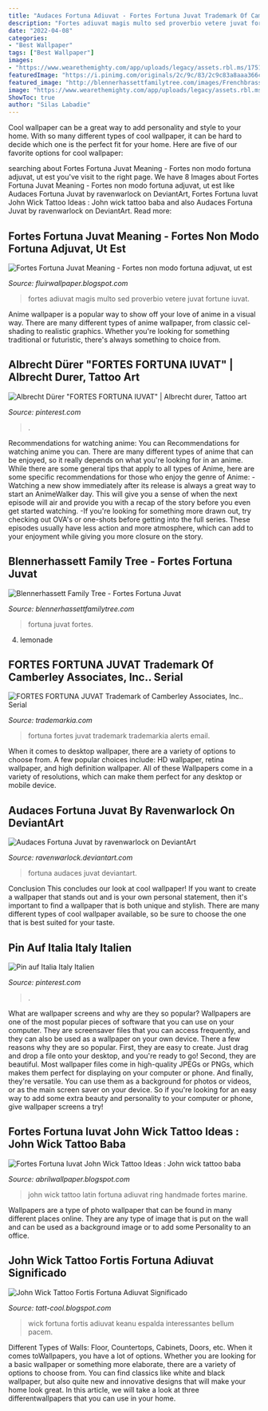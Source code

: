```yaml
---
title: "Audaces Fortuna Adiuvat - Fortes Fortuna Juvat Trademark Of Camberley Associates, Inc.. Serial"
description: "Fortes adiuvat magis multo sed proverbio vetere juvat fortune iuvat"
date: "2022-04-08"
categories:
- "Best Wallpaper"
tags: ["Best Wallpaper"]
images:
- "https://www.wearethemighty.com/app/uploads/legacy/assets.rbl.ms/17511442/origin.jpg"
featuredImage: "https://i.pinimg.com/originals/2c/9c/83/2c9c83a8aaa366c71c3e2ce1323cafb7.jpg"
featured_image: "http://blennerhassettfamilytree.com/images/Frenchbrassjettonorgamingtokenobverse.jpg"
image: "https://www.wearethemighty.com/app/uploads/legacy/assets.rbl.ms/17511442/origin.jpg"
ShowToc: true
author: "Silas Labadie"
---
```



Cool wallpaper can be a great way to add personality and style to your home. With so many different types of cool wallpaper, it can be hard to decide which one is the perfect fit for your home. Here are five of our favorite options for cool wallpaper: 

	

		
searching about Fortes Fortuna Juvat Meaning - Fortes non modo fortuna adjuvat, ut est you've visit to the right page. We have 8 Images about Fortes Fortuna Juvat Meaning - Fortes non modo fortuna adjuvat, ut est like Audaces Fortuna Juvat by ravenwarlock on DeviantArt, Fortes Fortuna Iuvat John Wick Tattoo Ideas : John wick tattoo baba and also Audaces Fortuna Juvat by ravenwarlock on DeviantArt. Read more:
		
    
## Fortes Fortuna Juvat Meaning - Fortes Non Modo Fortuna Adjuvat, Ut Est

<img loading=lazy src="https://i.pinimg.com/originals/2c/9c/83/2c9c83a8aaa366c71c3e2ce1323cafb7.jpg" onerror="this.onerror=null;this.src='https://tse2.mm.bing.net/th?id=OIP.RqoYt53TTWpNhdahHoSOLgHaFj&amp;pid=15.1';" alt="Fortes Fortuna Juvat Meaning - Fortes non modo fortuna adjuvat, ut est">

_Source: fluirwallpaper.blogspot.com_

>fortes adiuvat magis multo sed proverbio vetere juvat fortune iuvat. 

	

Anime wallpaper is a popular way to show off your love of anime in a visual way. There are many different types of anime wallpaper, from classic cel-shading to realistic graphics. Whether you're looking for something traditional or futuristic, there's always something to choice from.

    
## Albrecht Dürer &quot;FORTES FORTUNA IUVAT&quot; | Albrecht Durer, Tattoo Art

<img loading=lazy src="https://i.pinimg.com/originals/90/4f/64/904f64d6365298ed3a1bdadf36d4dd08.jpg" onerror="this.onerror=null;this.src='https://tse1.mm.bing.net/th?id=OIP.x9OyPekKRdSXKFa3-JlocQHaJS&amp;pid=15.1';" alt="Albrecht Dürer &quot;FORTES FORTUNA IUVAT&quot; | Albrecht durer, Tattoo art">

_Source: pinterest.com_

>. 

	

Recommendations for watching anime: You can
Recommendations for watching anime you can. There are many different types of anime that can be enjoyed, so it really depends on what you're looking for in an anime. While there are some general tips that apply to all types of Anime, here are some specific recommendations for those who enjoy the genre of Anime: 
-Watching a new show immediately after its release is always a great way to start an AnimeWalker day. This will give you a sense of when the next episode will air and provide you with a recap of the story before you even get started watching. 
-If you're looking for something more drawn out, try checking out OVA's or one-shots before getting into the full series. These episodes usually have less action and more atmosphere, which can add to your enjoyment while giving you more closure on the story.

    
## Blennerhassett Family Tree - Fortes Fortuna Juvat

<img loading=lazy src="http://blennerhassettfamilytree.com/images/Frenchbrassjettonorgamingtokenobverse.jpg" onerror="this.onerror=null;this.src='https://tse4.mm.bing.net/th?id=OIP.shX7Qip1x9praJ3ms__qtgHaGz&amp;pid=15.1';" alt="Blennerhassett Family Tree - Fortes Fortuna Juvat">

_Source: blennerhassettfamilytree.com_

>fortuna juvat fortes. 

	

4. lemonade 

    
## FORTES FORTUNA JUVAT Trademark Of Camberley Associates, Inc.. Serial

<img loading=lazy src="https://mark.trademarkia.com/logo-images/camberley-associates/fortes-fortuna-juvat-74398602.jpg" onerror="this.onerror=null;this.src='https://tse4.mm.bing.net/th?id=OIP.rpr6ud9kcE4zPa9VXS5TfAHaE2&amp;pid=15.1';" alt="FORTES FORTUNA JUVAT Trademark of Camberley Associates, Inc.. Serial">

_Source: trademarkia.com_

>fortuna fortes juvat trademark trademarkia alerts email. 

	

When it comes to desktop wallpaper, there are a variety of options to choose from. A few popular choices include: HD wallpaper, retina wallpaper, and high definition wallpaper. All of these Wallpapers come in a variety of resolutions, which can make them perfect for any desktop or mobile device. 

    
## Audaces Fortuna Juvat By Ravenwarlock On DeviantArt

<img loading=lazy src="http://fc04.deviantart.net/fs70/i/2010/337/b/7/audaces_fortuna_juvat_by_ravenwarlock-d344yma.jpg" onerror="this.onerror=null;this.src='https://tse1.mm.bing.net/th?id=OIP.r88zSgAvBu2ao4tt1TkOYAHaFj&amp;pid=15.1';" alt="Audaces Fortuna Juvat by ravenwarlock on DeviantArt">

_Source: ravenwarlock.deviantart.com_

>fortuna audaces juvat deviantart. 

	

Conclusion
This concludes our look at cool wallpaper! If you want to create a wallpaper that stands out and is your own personal statement, then it's important to find a wallpaper that is both unique and stylish. There are many different types of cool wallpaper available, so be sure to choose the one that is best suited for your taste.

    
## Pin Auf Italia Italy Italien

<img loading=lazy src="https://i.pinimg.com/originals/06/29/d5/0629d5e0f2ecc02aadc36df718a99c00.jpg" onerror="this.onerror=null;this.src='https://tse4.mm.bing.net/th?id=OIP.8VQi3-LKpA1Dna256iVW_QHaJ4&amp;pid=15.1';" alt="Pin auf Italia Italy Italien">

_Source: pinterest.com_

>. 

	

What are wallpaper screens and why are they so popular?
Wallpapers are one of the most popular pieces of software that you can use on your computer. They are screensaver files that you can access frequently, and they can also be used as a wallpaper on your own device. There a few reasons why they are so popular. First, they are easy to create. Just drag and drop a file onto your desktop, and you're ready to go! Second, they are beautiful. Most wallpaper files come in high-quality JPEGs or PNGs, which makes them perfect for displaying on your computer or phone. And finally, they're versatile. You can use them as a background for photos or videos, or as the main screen saver on your device. So if you're looking for an easy way to add some extra beauty and personality to your computer or phone, give wallpaper screens a try!

    
## Fortes Fortuna Iuvat John Wick Tattoo Ideas : John Wick Tattoo Baba

<img loading=lazy src="https://www.wearethemighty.com/app/uploads/legacy/assets.rbl.ms/17511442/origin.jpg" onerror="this.onerror=null;this.src='https://tse3.mm.bing.net/th?id=OIP.4Z1UFjqMim7mUba2_zXBMAHaD4&amp;pid=15.1';" alt="Fortes Fortuna Iuvat John Wick Tattoo Ideas : John wick tattoo baba">

_Source: abrilwallpaper.blogspot.com_

>john wick tattoo latin fortuna adiuvat ring handmade fortes marine. 

	



Wallpapers are a type of photo wallpaper that can be found in many different places online. They are any type of image that is put on the wall and can be used as a background image or to add some Personality to an office.

    
## John Wick Tattoo Fortis Fortuna Adiuvat Significado

<img loading=lazy src="https://i.pinimg.com/345x/04/7c/61/047c61ef5b9a71d306489cc48482cd60.jpg" onerror="this.onerror=null;this.src='https://tse4.mm.bing.net/th?id=OIP.cNnYt9qUz5mJrLErJqT26QAAAA&amp;pid=15.1';" alt="John Wick Tattoo Fortis Fortuna Adiuvat Significado">

_Source: tatt-cool.blogspot.com_

>wick fortuna fortis adiuvat keanu espalda interessantes bellum pacem. 

	

Different Types of Walls: Floor, Countertops, Cabinets, Doors, etc.
When it comes toWallpapers, you have a lot of options. Whether you are looking for a basic wallpaper or something more elaborate, there are a variety of options to choose from. You can find classics like white and black wallpaper, but also quite new and innovative designs that will make your home look great. In this article, we will take a look at three differentwallpapers that you can use in your home.

